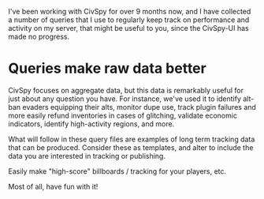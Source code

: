 I've been working with CivSpy for over 9 months now, and I have collected a number of queries that I use to regularly keep track on performance and activity on my server, that might be useful to you, since the CivSpy-UI has made no progress.

# Queries make raw data better

CivSpy focuses on aggregate data, but this data is remarkably useful for just about any question you have. For instance, we've used it to identify alt-ban evaders equipping their alts, monitor dupe use, track plugin failures and more easily refund inventories in cases of glitching, validate economic indicators, identify high-activity regions, and more.

What will follow in these query files are examples of long term tracking data that can be produced. Consider these as templates, and alter to include the data you are interested in tracking or publishing. 

Easily make "high-score" billboards / tracking for your players, etc.


Most of all, have fun with it!

